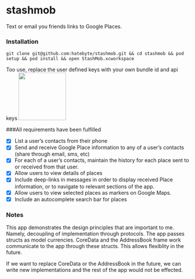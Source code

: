 # stashmob
Text or email you friends links to Google Places.

### Installation
````
git clone git@github.com:hatebyte/stashmob.git && cd stashmob && pod setup && pod install && open StashMob.xcworkspace
````

Too use, replace the user defined keys with your own bundle id and api keys
<img src="http://i.imgur.com/VzBKqcG.png" height="130">


###All requirements have been fulfilled  
- [x] List a user’s contacts from their phone  
- [x] Send and receive Google Place information to any of a user’s contacts  
(share through email, sms, etc)  
- [x] For each of a user’s contacts, maintain the history for each place sent
to or received from that user.  
- [x] Allow users to view details of places  
- [x] Include deep-links in messages in order to display received Place  
information, or to navigate to relevant sections of the app.  
- [x] Allow users to view selected places as markers on Google Maps.  
- [x] Include an autocomplete search bar for places  

### Notes

This app demonstrates the design principles that are important to me.
Namely, decoupling of implementation through protocols. The app passes structs as model currencies. CoreData and the AddressBook frame work communicate to the app through these structs. This allows flexiblity in the future. 

If we want to replace CoreData or the AddressBook in the future, we can write new implementations and the rest of the app would not be effected. 
